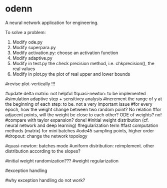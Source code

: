 # odenn
A neural network application for engineering.


To solve a problem:
1. Modify ode.py
2. Modify superpara.py
3. Modify activation.py: choose an activation function
4. Modify adaptive.py
5. Modify in test.py the check precision method, i.e. chkprecision(), the real values
6. Modify in plot.py the plot of real upper and lower bounds


#revise plot-vertically !!!

#update delta matrix: not helpful
#quasi-newton: to be implemented
#simulation adaptive step + sensitivey analysis
#increment the range of y at the beginning of each step: to be. not a very important issue
#for every epoch, how the weight change between two random point? No relation
#for adjacent points, will the weight be close to each other? ODE of weights? no!
#compare with taylor expansion? done!
#initial weight distribution (cf. neural network and deep learning)
#regularization term
#fast computation methods (matrix) for mini batches
#ode45 sampling points, higher order
#dropout: change the network topology

#quasi-newton: batches mode
#uniform distribution: reimplement. other distribution according to the slopes?

#initial weight randomization???
#weight regularization

#exception handling

#why exception handling do not work?